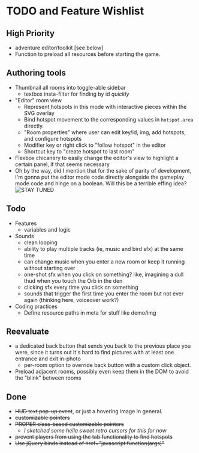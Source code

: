 # TODO and Feature Wishlist

## High Priority
* adventure editor/toolkit [see below]
* Function to preload all resources before starting the game.

## Authoring tools
* Thumbnail all rooms into toggle-able sidebar
	* textbox insta-filter for finding by id *quickly*
* "Editor" room view
	* Represent hotspots in this mode with interactive pieces within the SVG overlay
	* Bind hotspot movement to the corresponding values in ``hotspot.area`` directly.
	* "Room properties" where user can edit key/id, img, add hotspots, and configure hotspots
	* Modifier key or right click to "follow hotspot" in the editor
	* Shortcut key to "create hotspot to last room"
* Flexbox chicanery to easily change the editor's view to highlight a certain panel, if that seems necessary
* Oh by the way, did I mention that for the sake of parity of development, I'm gonna put the editor mode code directly alongside the gameplay mode code and hinge on a boolean. Will this be a terrible effing idea? ![STAY TUNED](https://cdn.discordapp.com/attachments/509546131852886017/579533942957277195/unknown.png)

## Todo
* Features
	* variables and logic
* Sounds
	* clean looping
	* ability to play multiple tracks (ie, music and bird sfx) at the same time
	* can change music when you enter a new room or keep it running without starting over
	* one-shot sfx when you click on something? like, imagining a dull thud when you touch the Orb in the den
	* clicking sfx every time you click on something
	* sounds that trigger the first time you enter the room but not ever again (thinking here, voiceover work?)
* Coding practices
	* Define resource paths in meta for stuff like demo/img

## Reevaluate
* a dedicated back button that sends you back to the previous place you were, since it turns out it's hard to find pictures with at least one entrance and exit in-photo
	* per-room option to override back button with a custom click object.
* Preload adjacent rooms, possibly even keep them in the DOM to avoid the "blink" between rooms

## Done
* ~~HUD text pop-up event~~, or just a hovering image in general.
* ~~customizable pointers~~
* ~~PROPER class-based customizable pointers~~
	* *I sketched some hella sweet retro cursors for this for now*
* ~~prevent players from using the tab functionality to find hotspots~~
* ~~Use jQuery binds instead of href="javascript:function(args)"~~
